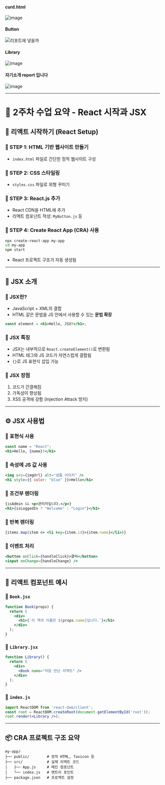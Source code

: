 #### curd.html
![image](https://github.com/user-attachments/assets/106392e9-fee3-421c-a787-9410c91320e4)
#### Button
![리포트에 넣을까](https://github.com/user-attachments/assets/85ca1ff7-f450-4880-8fae-bf6f4289af96)
#### Library
![image](https://github.com/user-attachments/assets/e39d3723-c4f2-4cff-8c05-d0c61a3e0ea0)
#### 자기소개 report 입니다
![image](https://github.com/user-attachments/assets/77643e09-8dea-4b5b-9a7a-4e518fc7f69d)

---

# 📘 2주차 수업 요약 - React 시작과 JSX

## 🚀 리액트 시작하기 (React Setup)

### 🔹 STEP 1: HTML 기반 웹사이트 만들기

* `index.html` 파일로 간단한 정적 웹사이트 구성

### 🔹 STEP 2: CSS 스타일링

* `styles.css` 파일로 외형 꾸미기

### 🔹 STEP 3: React.js 추가

* React CDN을 HTML에 추가
* 리액트 컴포넌트 작성: `MyButton.js` 등

### 🔹 STEP 4: Create React App (CRA) 사용

```bash
npx create-react-app my-app
cd my-app
npm start
```

* React 프로젝트 구조가 자동 생성됨

---

## 🧩 JSX 소개

### 🔸 JSX란?

* JavaScript + XML의 결합
* HTML 같은 문법을 JS 안에서 사용할 수 있는 **문법 확장**

```jsx
const element = <h1>Hello, JSX!</h1>;
```

### 🔸 JSX 특징

* JSX는 내부적으로 `React.createElement()`로 변환됨
* HTML 태그와 JS 코드가 자연스럽게 결합됨
* `{}`로 JS 표현식 삽입 가능

### 🔸 JSX 장점

1. 코드가 간결해짐
2. 가독성이 향상됨
3. XSS 공격에 강함 (Injection Attack 방지)

---

## ⚙️ JSX 사용법

### 🔹 표현식 사용

```jsx
const name = "React";
<h1>Hello, {name}!</h1>
```

### 🔹 속성에 JS 값 사용

```jsx
<img src={imgUrl} alt="샘플 이미지" />
<h1 style={{ color: "blue" }}>Hello</h1>
```

### 🔹 조건부 렌더링

```jsx
{isAdmin && <p>관리자입니다.</p>}
<h1>{isLoggedIn ? "Welcome" : "Login"}</h1>
```

### 🔹 반복 렌더링

```jsx
{items.map(item => <li key={item.id}>{item.name}</li>)}
```

### 🔹 이벤트 처리

```jsx
<button onClick={handleClick}>클릭</button>
<input onChange={handleChange} />
```

---

## 🧱 리액트 컴포넌트 예시

### 🔸 `Book.jsx`

```jsx
function Book(props) {
  return (
    <div>
      <h1>{`이 책의 이름은 ${props.name}입니다.`}</h1>
    </div>
  );
}
```

### 🔸 `Library.jsx`

```jsx
function Library() {
  return (
    <div>
      <Book name="처음 만난 리액트" />
    </div>
  );
}
```

### 🔸 `index.js`

```jsx
import ReactDOM from 'react-dom/client';
const root = ReactDOM.createRoot(document.getElementById('root'));
root.render(<Library />);
```

---

## 📦 CRA 프로젝트 구조 요약

```
my-app/
├── public/        # 정적 HTML, favicon 등
├── src/           # 실제 리액트 코드
│   ├── App.js     # 메인 컴포넌트
│   └── index.js   # 엔트리 포인트
├── package.json   # 프로젝트 설정
```

